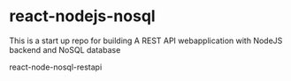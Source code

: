 # react-nodejs-nosql

This is a start up repo for building
A REST API webapplication with NodeJS backend and NoSQL database

react-node-nosql-restapi
